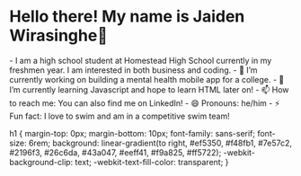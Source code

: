 <h1>Hello there! My name is Jaiden Wirasinghe👋 </h1>
- I am a high school student at Homestead High School currently in my freshmen year. I am interested in both business and coding. 
- 🔭 I’m currently working on building a mental health mobile app for a college.
- 🌱 I’m currently learning Javascript and hope to learn HTML later on!
- 📫 How to reach me: You can also find me on LinkedIn!
- 😄 Pronouns: he/him
- ⚡ Fun fact: I love to swim and am in a competitive swim team!

<!--
**JWira0/JWira0** is a ✨ _special_ ✨ repository because its `README.md` (this file) appears on your GitHub profile.

Here are some ideas to get you started:

- 🔭 I’m currently working on ...
- 🌱 I’m currently learning ...
- 👯 I’m looking to collaborate on ...
- 🤔 I’m looking for help with ...
- 💬 Ask me about ...
- 📫 How to reach me: ...
- 😄 Pronouns: ...
- ⚡ Fun fact: ...
-->

h1 {
  margin-top: 0px;
  margin-bottom: 10px;
  font-family: sans-serif;
  font-size: 6rem;
  background: linear-gradient(to right, #ef5350, #f48fb1, #7e57c2, #2196f3, #26c6da, #43a047, #eeff41, #f9a825, #ff5722);
  -webkit-background-clip: text;
  -webkit-text-fill-color: transparent;
}
